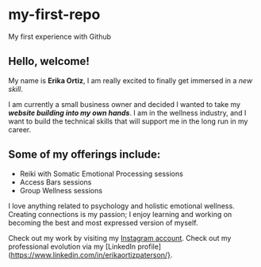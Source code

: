 # my-first-repo
My first experience with Github

## Hello, welcome!
My name is **Erika Ortiz**, I am really excited to finally get immersed in a *new skill*.

I am currently a small business owner and decided I wanted to take my ***website building into my own hands***. I am in the wellness industry, and I want to build the technical skills that will support me in the long run in my career.

## Some of my offerings include:
- Reiki with Somatic Emotional Processing sessions
- Access Bars sessions
- Group Wellness sessions

I love anything related to psychology and holistic emotional wellness. Creating connections is my passion; I enjoy learning and working on becoming the best and most expressed version of myself.

Check out my work by visiting my [Instagram account](instagram.com/easentialhealing).
Check out my professional evolution via my [LinkedIn profile](https://www.linkedin.com/in/erikaortizpaterson/}.
